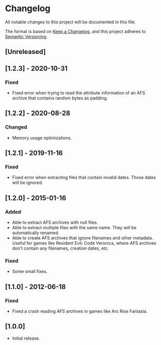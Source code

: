 # Changelog
All notable changes to this project will be documented in this file.

The format is based on [Keep a Changelog](https://keepachangelog.com/en/1.0.0/),
and this project adheres to [Semantic Versioning](https://semver.org/spec/v2.0.0.html).

## [Unreleased]

## [1.2.3] - 2020-10-31
### Fixed
- Fixed error when trying to read the attribute information of an AFS archive that contains random bytes as padding.

## [1.2.2] - 2020-08-28
### Changed
- Memory usage optimizations.

## [1.2.1] - 2019-11-16
### Fixed
- Fixed error when extracting files that contain invalid dates. Those dates will be ignored.

## [1.2.0] - 2015-01-16
### Added
- Able to extract AFS archives with null files.
- Able to extract multiple files with the same name. They will be automatically renamed.
- Able to create AFS archives that ignore filenames and other metadata. Useful for games like Resident Evil: Code Veronica, where AFS archives don't contain any filenames, creation dates, etc.

### Fixed
- Some small fixes.

## [1.1.0] - 2012-06-18
### Fixed
- Fixed a crash reading AFS archives in games like Arc Rise Fantasia.

## [1.0.0]
- Initial release.